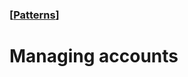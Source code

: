 ### [[Patterns](./human-interface-guidelines-markdown/patterns.md)]  
  
# **Managing accounts**  

